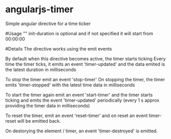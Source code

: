 # angularjs-timer
Simple angular directive for a time ticker

#Usage
"<timer init-duration='{{init time in milliseconds}}'></timer>"
init-duration is optional and if not specified it will start from 00:00:00

#Details
The directive works using the emit events

By default when this directive becomes active, the timer starts ticking
Every time the timer ticks, it emits an event 'timer-updated' and the data emited is the latest duration in milliseconds

To stop the timer emit an event 'stop-timer'
On stopping the timer, the timer emits 'timer-stopped' with the latest time data in milliseconds

To start the timer again emit an event 'start-timer' and the timer starts ticking and emits the event 'timer-updated' periodically (every 1 s approx providing the timer data in milliseconds)

To reset the timer, emit an event 'reset-timer' and on reset an event timer-reset will be emitted back.

On destorying the element / timer, an event 'timer-destroyed' is emitted.
